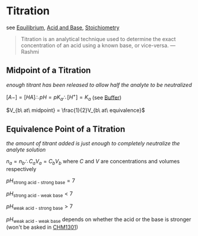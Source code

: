 # Titration

see [Equilibrium](Equilibrium%20a8f9599f4a064c8b9f37ae20f90835c3.md), [Acid and Base](Acid%20and%20Base%207f0756ab520442c597b197155fa4062c.md), [Stoichiometry](Stoichiometry%20a398038171b54bd2ab9fe08da84b4c32.md)

> Titration is an analytical technique used to determine the exact concentration of an acid using a known base, or vice-versa. — Rashmi
> 

## Midpoint of a Titration

*enough titrant has been released to allow half the analyte to be neutralized*

$[A-] = [HA] \therefore pH = pK_a \therefore [H^+] = K_a$ (see [Buffer](Buffer%202b4195d93d3f49e9a749dfc58749802e.md))

$V_{b\ at\ midpoint} = \frac{1}{2}V_{b\ at\ equivalence}$

## Equivalence Point of a Titration

*the amount of titrant added is just enough to completely neutralize the analyte solution*

$n_a = n_b \therefore C_aV_a = C_bV_b$ where $C$ and $V$ are concentrations and volumes respectively

$pH_\text{strong acid - strong base} = 7$

$pH_\text{strong acid - weak base} < 7$

$pH_\text{weak acid - strong base} > 7$

$pH_\text{weak acid - weak base}$ depends on whether the acid or the base is stronger (won't be asked in [CHM1301](../CHM1301%20fbd6212a61d0406ca50755b78e533e89.md))